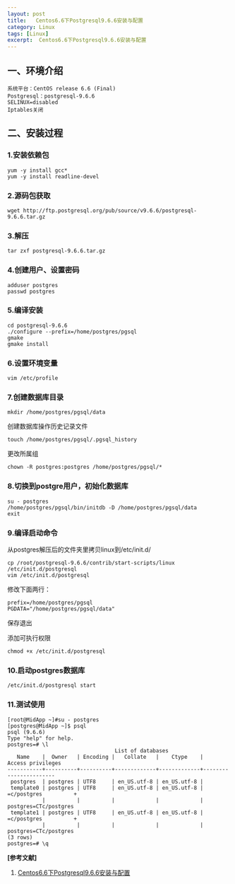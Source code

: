 ```yaml
---
layout: post
title:   Centos6.6下Postgresql9.6.6安装与配置
category: Linux
tags: [Linux]
excerpt:  Centos6.6下Postgresql9.6.6安装与配置
---
```


## 一、环境介绍 ##

	系统平台：CentOS release 6.6 (Final)	
	Postgresql：postgresql-9.6.6	
	SELINUX=disabled
	Iptables关闭

## 二、安装过程 ##

### 1.安装依赖包 ###

	yum -y install gcc*
	yum -y install readline-devel
 
### 2.源码包获取 ###

	wget http://ftp.postgresql.org/pub/source/v9.6.6/postgresql-9.6.6.tar.gz

### 3.解压 ###

	tar zxf postgresql-9.6.6.tar.gz

### 4.创建用户、设置密码 ###

	adduser postgres
	passwd postgres

### 5.编译安装 ###

	cd postgresql-9.6.6
	./configure --prefix=/home/postgres/pgsql
	gmake
	gmake install

### 6.设置环境变量 ###

	vim /etc/profile

### 7.创建数据库目录 ###

	mkdir /home/postgres/pgsql/data

创建数据库操作历史记录文件

	touch /home/postgres/pgsql/.pgsql_history

更改所属组

	chown -R postgres:postgres /home/postgres/pgsql/*

### 8.切换到postgre用户，初始化数据库 ###

	su - postgres
	/home/postgres/pgsql/bin/initdb -D /home/postgres/pgsql/data
	exit

### 9.编译启动命令 ###

从postgres解压后的文件夹里拷贝linux到/etc/init.d/

	cp /root/postgresql-9.6.6/contrib/start-scripts/linux /etc/init.d/postgresql
	vim /etc/init.d/postgresql

修改下面两行：

	prefix=/home/postgres/pgsql
	PGDATA="/home/postgres/pgsql/data"

保存退出

添加可执行权限

	chmod +x /etc/init.d/postgresql

### 10.启动postgres数据库 ###

	/etc/init.d/postgresql start

### 11.测试使用 ###

	[root@MidApp ~]#su - postgres
	[postgres@MidApp ~]$ psql
	psql (9.6.6)
	Type "help" for help.
	postgres=# \l
	                                  List of databases
	   Name    |  Owner   | Encoding |   Collate   |    Ctype    |   Access privileges   
	-----------+----------+----------+-------------+-------------+-----------------------
	 postgres  | postgres | UTF8     | en_US.utf-8 | en_US.utf-8 | 
	 template0 | postgres | UTF8     | en_US.utf-8 | en_US.utf-8 | =c/postgres          +
	           |          |          |             |             | postgres=CTc/postgres
	 template1 | postgres | UTF8     | en_US.utf-8 | en_US.utf-8 | =c/postgres          +
	           |          |          |             |             | postgres=CTc/postgres
	(3 rows)
	postgres=# \q


**[参考文献]**

1. [Centos6.6下Postgresql9.6.6安装与配置](https://blog.csdn.net/lovebomei/article/details/79820537 "Centos6.6下Postgresql9.6.6安装与配置")



